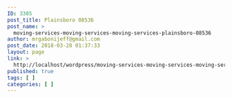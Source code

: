 ```yaml
---
ID: 3305
post_title: Plainsboro 08536
post_name: >
  moving-services-moving-services-moving-services-plainsboro-08536
author: mrgabonijeff@gmail.com
post_date: 2018-03-28 01:37:33
layout: page
link: >
  http://localhost/wordpress/moving-services-moving-services-moving-services-plainsboro-08536/
published: true
tags: [ ]
categories: [ ]
---
```

